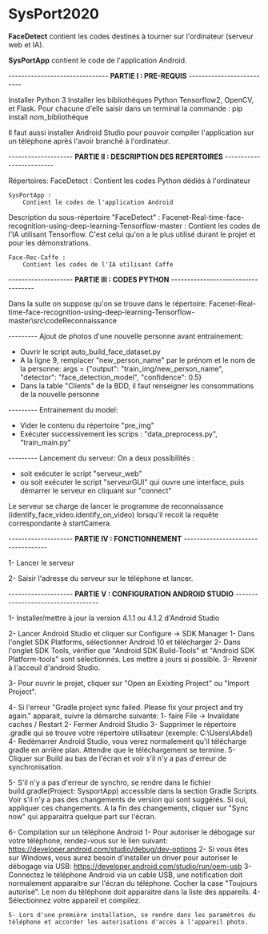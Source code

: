 # SysPort2020


**FaceDetect** contient les codes destinés à tourner sur l'ordinateur (serveur web et IA).

**SysPortApp** contient le code de l'application Android.


------------------------------- **PARTIE I : PRE-REQUIS** --------------------------

Installer Python 3
Installer les bibliothèques Python Tensorflow2, OpenCV, et Flask.
Pour chacune d'elle saisir dans un terminal la commande : pip install nom_bibliothèque

Il faut aussi installer Android Studio pour pouvoir compiler l'application sur un téléphone après l'avoir branché à l'ordinateur.


-------------------- **PARTIE II : DESCRIPTION DES REPERTOIRES** -------------------------

Répertoires:
	FaceDetect :
		Contient les codes Python dédiés à l'ordinateur


	SysPortApp :
		Contient le codes de l'application Android


Description du sous-répertoire "FaceDetect" :
	Facenet-Real-time-face-recognition-using-deep-learning-Tensorflow-master :
		Contient les codes de l'IA utilisant Tensorflow.
		C'est celui qu'on a le plus utilisé durant le projet et pour les démonstrations.


	Face-Rec-Caffe :
		Contient les codes de l'IA utilisant Caffe


-------------------- **PARTIE III : CODES PYTHON** -----------------------------------

Dans la suite on suppose qu'on se trouve dans le répertoire:
	Facenet-Real-time-face-recognition-using-deep-learning-Tensorflow-master\src\codeReconnaissance

--------- Ajout de photos d'une nouvelle personne avant entrainement:
- Ouvrir le script auto_build_face_dataset.py
- A la ligne 9, remplacer "new_person_name" par le prénom et le nom de la personne:
	args = {"output": "train_img/new_person_name", "detector": "face_detection_model", "confidence": 0.5}
- Dans la table "Clients" de la BDD, il faut renseigner les consommations de la nouvelle personne

--------- Entrainement du model:
- Vider le contenu du répertoire "pre_img"
- Exécuter successivement les scrips :
	"data_preprocess.py", "train_main.py"

--------- Lancement du serveur:
On a deux possibilités :
- soit exécuter le script "serveur_web"
- ou soit exécuter le script "serveurGUI" qui ouvre une interface, puis démarrer le serveur en cliquant sur "connect"

Le serveur se charge de lancer le programme de reconnaissance (identify_face_video.identify_on_video) lorsqu'il recoit la requête correspondante à startCamera.


-------------------- **PARTIE IV : FONCTIONNEMENT** -----------------------------------

1- Lancer le serveur

2- Saisir l'adresse du serveur sur le téléphone et lancer. 

-------------------- **PARTIE V : CONFIGURATION ANDROID STUDIO** -----------------------------------

1- Installer/mettre à jour la version 4.1.1 ou 4.1.2 d'Android Studio

2- Lancer Android Studio et cliquer sur Configure -> SDK Manager
	1- Dans l'onglet SDK Platforms, sélectionner Android 10 et télécharger
	2- Dans l'onglet SDK Tools, vérifier que "Android SDK Build-Tools" et "Android SDK Platform-tools" sont sélectionnés.
	   Les mettre à jours si possible.
	3- Revenir à l'acceuil d'android Studio.

3- Pour ouvrir le projet, cliquer sur "Open an Exixting Project" ou "Import Project".

4- Si l'erreur "Gradle project sync failed. Please fix your project and try again." apparait,
   suivre la démarche suivante:
	1- faire File -> Invalidate caches / Restart
	2- Fermer Android Studio
	3- Supprimer le répertoire .gradle qui se trouve votre répertoire utilisateur (exemple: C:\Users\Abdel) 
	4- Redémarrer Android Studio, vous verez normalement qu'il télécharge gradle en arrière plan. Attendre
	   que le téléchargement se termine.
	5- Cliquer sur Build au bas de l'écran et voir s'il n'y a pas d'erreur de synchronisation.
  
5- S'il n'y a pas d'erreur de synchro, se rendre dans le fichier build.gradle(Project: SysportApp) accessible dans la section Gradle Scripts.
   Voir s'il n'y a pas des changements de version qui sont suggérés. Si oui, appliquer ces changements.
   A la fin des changements, cliquer sur "Sync now" qui apparaitra quelque part sur l'écran.

6- Compilation sur un téléphone Android
	1- Pour autoriser le débogage sur votre téléphone, rendez-vous sur le lien suivant:
		https://developer.android.com/studio/debug/dev-options
	2- Si vous êtes sur Windows, vous aurez besoin d'installer un driver pour autoriser le débogage via USB:
		https://developer.android.com/studio/run/oem-usb
 	3- Connectez le téléphone Android via un cable USB, une notification doit normalement apparaitre sur l'écran du téléphone.
	   Cocher la case "Toujours autorisé".
	   Le nom du téléphone doit apparaitre dans la liste des appareils.
	4- Sélectionnez votre appareil et compilez.

	5- Lors d'une première installation, se rendre dans les paramètres du téléphone et accorder les autorisations d'accès à l'appareil photo.
